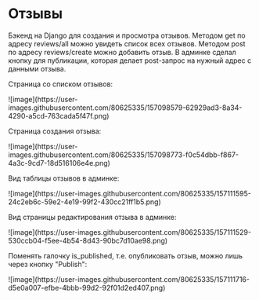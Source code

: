 # Отзывы
Бэкенд на Django для создания и просмотра отзывов. Методом get по адресу reviews/all можно увидеть список всех отзывов. Методом post по адресу reviews/create можно добавить отзыв. В админке сделал кнопку для публикации, которая делает post-запрос на нужный адрес с данными отзыва.

<p>Страница со списком отзывов:</p>
![image](https://user-images.githubusercontent.com/80625335/157098579-62929ad3-8a34-4290-a5cd-763cada5f47f.png)
</br>
<p>Страница создания отзыва:</p>
![image](https://user-images.githubusercontent.com/80625335/157098773-f0c54dbb-f867-4a3c-9cd7-18d516106e4e.png)
<br>
<p>Вид таблицы отзывов в админке:</p>
![image](https://user-images.githubusercontent.com/80625335/157111595-24c2eb6c-59e2-4e19-99f2-430cc21ff1b5.png)
<br>
<p>Вид страницы редактирования отзыва в админке:</p>
![image](https://user-images.githubusercontent.com/80625335/157111529-530ccb04-f5ee-4b54-8d43-90bc7d10ae98.png)
<br>
<p>Поменять галочку is_published, т.е. опубликовать отзыв, можно лишь через кнопку "Publish":</p>
![image](https://user-images.githubusercontent.com/80625335/157111716-d5e0a007-efbe-4bbb-99d2-92f01d2ed407.png)

